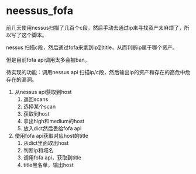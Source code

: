 # neessus_fofa

前几天使用nessus扫描了几百个c段，然后手动去通过ip来寻找资产太麻烦了，所以写了这个脚本。

nessus 扫描c段，然后通过fofa来拿到ip到title，从而判断ip属于哪个资产。

但是目前fofa api调用太多会被ban。

待实现的功能：调用nessus api 扫描ip/c段，然后输出ip的资产和存在的高危中危存在的漏洞。

1. 从nessus api获取到host
   1. 返回scans
   2. 选择某个scan
   3. 获取到host
   4. 拿出high和medium的host
   5. 放入dict然后丢给fofa api
2. 使用fofa api获取对应host的title
   1. 从dict里面取出host
   2. 判断ip和域名
   3. 调用fofa api，获取到title
   4. title黑名单，输出host
